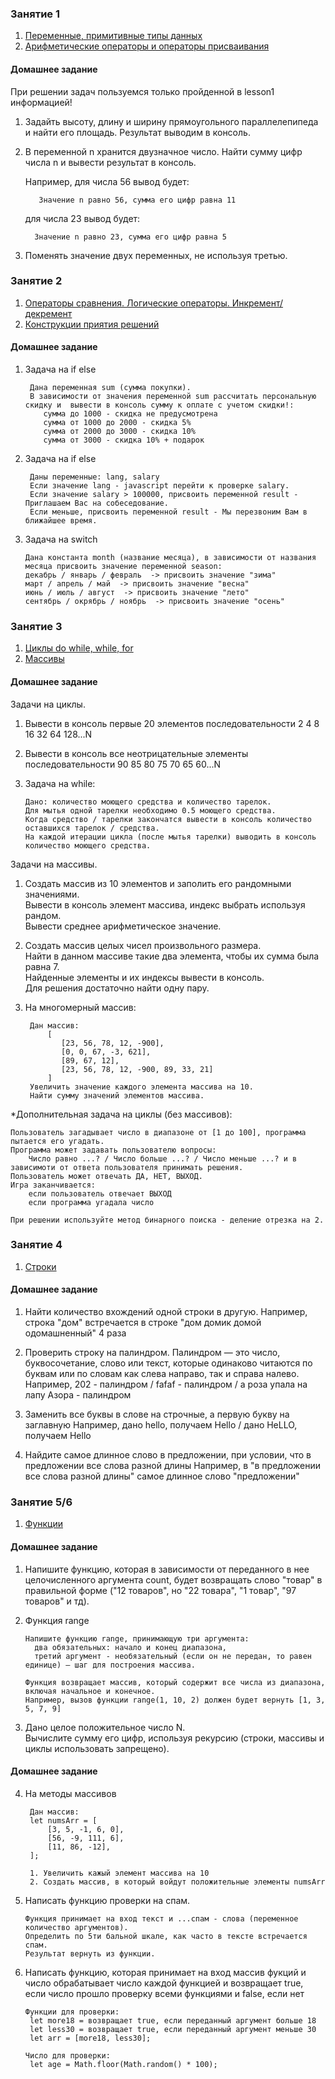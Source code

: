 ### Занятие 1
1. [Переменные, примитивные типы данных](lesson1/js/data-types.js)
2. [Арифметические операторы и операторы присваивания](lesson1/js/operators.js)

#### Домашнее задание
При решении задач пользуемся только пройденной в lesson1 информацией! 
1. Задайть высоту, длину и ширину прямоугольного параллелепипеда и найти его площадь. 
Результат выводим в консоль.
2. В переменной n хранится двузначное число. Найти сумму цифр числа n и вывести результат в консоль. 
    
    Например, для числа 56 вывод будет:
         
          Значение n равно 56, сумма его цифр равна 11
    
    для числа 23 вывод будет:
         
         Значение n равно 23, сумма его цифр равна 5
3.  Поменять значение двух переменных, не используя третью.

### Занятие 2
1. [Операторы сравнения. Логические операторы. Инкремент/декремент](lesson2/js/operators.js)
2. [Конструкции приятия решений](lesson2/js/decision-making-statements.js)

#### Домашнее задание
1. Задача на if else

        Дана переменная sum (сумма покупки).
        В зависимости от значения переменной sum рассчитать персональную скидку и  вывести в консоль сумму к оплате с учетом скидки!:
           сумма до 1000 - скидка не предусмотрена
           сумма от 1000 до 2000 - скидка 5%
           сумма от 2000 до 3000 - скидка 10%
           сумма от 3000 - скидка 10% + подарок
           
2. Задача на if else

        Даны переменные: lang, salary
        Eсли значение lang - javascript перейти к проверке salary.
        Eсли значение salary > 100000, присвоить переменной result - Приглашаем Вас на собеседование.
        Eсли меньше, присвоить переменной result - Мы перезвоним Вам в ближайшее время.
        
3. Задача на switch
      
       Дана константа month (название месяца), в зависимости от названия месяца присвоить значение переменной season:
       декабрь / январь / февраль  -> присвоить значение "зима"    
       март / апрель / май  -> присвоить значение "весна"    
       июнь / июль / август  -> присвоить значение "лето"    
       сентябрь / окрябрь / ноябрь  -> присвоить значение "осень"
       

### Занятие 3
1. [Циклы do while, while, for](lesson3/js/looping-statements.js)
2. [Массивы](lesson3/js/arrays.js)

#### Домашнее задание
Задачи на циклы.
1. Вывести в консоль первые 20 элементов последовательности 2 4 8 16 32 64 128...N
2. Вывести в консоль все неотрицательные элементы последовательности 90 85 80 75 70 65 60...N
3. Задача на while:
    
       Дано: количество моющего средства и количество тарелок.
       Для мытья одной тарелки необходимо 0.5 моющего средства.
       Когда средство / тарелки закончатся вывести в консоль количество оставшихся тарелок / средства.
       На каждой итерации цикла (после мытья тарелки) выводить в консоль количество моющего средства.
       
Задачи на массивы.
1. Создать массив из 10 элементов и заполить его рандомными значениями. <br>
   Вывести в консоль элемент массива, индекс выбрать используя рандом. <br>
   Вывести среднее арифметическое значение. 
2. Создать массив целых чисел произвольного размера. <br>
   Найти в данном массиве такие два элемента, чтобы их сумма была равна 7. <br>
   Найденные элементы и их индексы вывести в консоль. <br>
   Для решения достаточно найти одну пару. <br>
3. На многомерный массив: 

        Дан массив: 
            [
               [23, 56, 78, 12, -900],
               [0, 0, 67, -3, 621],
               [89, 67, 12],
               [23, 56, 78, 12, -900, 89, 33, 21]
            ]
        Увеличить значение каждого элемента массива на 10.
        Найти сумму значений элементов массива.
    

*Дополнительная задача на циклы (без массивов):
    
    Пользователь загадывает число в диапазоне от [1 до 100], программа пытается его угадать.
    Программа может задавать пользователю вопросы:
        Число равно ...? / Число больше ...? / Число меньше ...? и в зависимоти от ответа пользователя принимать решения.
    Пользователь может отвечать ДА, НЕТ, ВЫХОД.
    Игра заканчивается:
        если пользователь отвечает ВЫХОД
        если программа угадала число
        
    При решении используйте метод бинарного поиска - деление отрезка на 2.    
     
     
### Занятие 4
1. [Строки](lesson4/js/strings.js)

#### Домашнее задание
1. Найти количество вхождений одной строки в другую.
Например, строка "дом" встречается в строке "дом домик домой одомашненный" 4 раза

2. Проверить строку на палиндром.
Палиндром — это число, буквосочетание, слово или текст, которые одинаково читаются по буквам или по словам как слева направо, так и справа налево.
Например, 202 - палиндром / fafaf - палиндром / а роза упала на лапу Азора - палиндром

3. Заменить все буквы в слове на строчные, а первую букву на заглавную
Например, дано hello, получаем Hello / дано HeLLO, получаем Hello

4. Найдите самое длинное слово в предложении, при условии, что в предложении все слова разной длины
Например, в "в предложении все слова разной длины" самое длинное слово "предложении" 


### Занятие 5/6
1. [Функции](lesson5-6/js/functions1.js)


#### Домашнее задание
1. Напишите функцию, которая в зависимости от переданного в нее целочисленного аргумента count,
будет возвращать слово "товар" в правильной форме ("12 товаров", но "22 товара", "1 товар", "97 товаров" и тд).

2. Функция range

       Напишите функцию range, принимающую три аргумента:
         два обязательных: начало и конец диапазона,
         третий аргумент - необязательный (если он не передан, то равен единице) – шаг для построения массива.
       
       Функция возвращает массив, который содержит все числа из диапазона, включая начальное и конечное.
       Например, вызов функции range(1, 10, 2) должен будет вернуть [1, 3, 5, 7, 9]

3. Дано целое положительное число N.   
Вычислите сумму его цифр, используя рекурсию (строки, массивы и циклы использовать запрещено).

#### Домашнее задание
4. На методы массивов
        
        Дан массив:
        let numsArr = [
            [3, 5, -1, 6, 0],
            [56, -9, 111, 6],
            [11, 86, -12],
        ];
        
        1. Увеличить кажый элемент массива на 10
        2. Создать массив, в который войдут положительные элементы numsArr

5. Написать функцию проверки на спам.

       Функция принимает на вход текст и ...спам - слова (переменное количество аргументов).
       Определить по 5ти бальной шкале, как часто в тексте встречается спам.
       Результат вернуть из функции.

6. Написать функцию, которая принимает на вход массив фукций и число 
обрабатывает число каждой функцией и возвращает true, 
если число прошло проверку всеми функциями и false, если нет

       Функции для проверки:
        let more18 = возвращает true, если переданный аргумент больше 18
        let less30 = возвращает true, если переданный аргумент меньше 30
        let arr = [more18, less30];
        
       Число для проверки:
        let age = Math.floor(Math.random() * 100);
